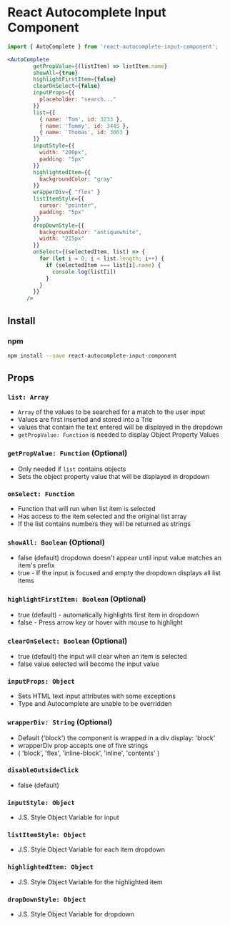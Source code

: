 
# React Autocomplete Input Component

```jsx
import { AutoComplete } from 'react-autocomplete-input-component';

<AutoComplete
        getPropValue={(listItem) => listItem.name}
        showAll={true}
        highlightFirstItem={false}
        clearOnSelect={false}
        inputProps={{
          placeholder: "search..."
        }}
        list={[
          { name: 'Tom', id: 3233 },
          { name: 'Tommy', id: 3445 },
          { name: 'Thomas', id: 3663 }
        ]}
        inputStyle={{
          width: "200px",
          padding: "5px"
        }}
        highlightedItem={{
          backgroundColor: "gray"
        }}
        wrapperDiv={ "flex" }
        listItemStyle={{
          cursor: "pointer",
          padding: "5px"
        }}
        dropDownStyle={{
          backgroundColor: "antiquewhite",
          width: "215px"
        }}
        onSelect={(selectedItem, list) => {
          for (let i = 0; i < list.length; i++) {
            if (selectedItem === list[i].name) {
              console.log(list[i])
            }
          }
        }}
      />

```

## Install

### npm

```bash
npm install --save react-autocomplete-input-component
```

## Props

### `list: Array`
- `Array` of the values to be searched for a match to the user input
- Values are first inserted and stored into a Trie
- values that contain the text entered will be displayed in the dropdown
- `getPropValue: Function` is needed to display Object Property Values

### `getPropValue: Function` (Optional)
- Only needed if `list` contains objects
- Sets the object property value that will be displayed in dropdown

### `onSelect: Function`
- Function that will run when list item is selected
- Has access to the item selected and the original list array
- If the list contains numbers they will be returned as strings

### `showAll: Boolean` (Optional)
- false (default) dropdown doesn't appear until input value matches an item's prefix
- true - If the input is focused and empty the dropdown displays all list items

### `highlightFirstItem: Boolean` (Optional)
- true (default) - automatically highlights first item in dropdown
- false - Press arrow key or hover with mouse to highlight

### `clearOnSelect: Boolean` (Optional)
- true (default) the input will clear when an item is selected
- false value selected will become the input value

### `inputProps: Object`
- Sets HTML text input attributes with some exceptions
- Type and Autocomplete are unable to be overridden

### `wrapperDiv: String` (Optional)
- Default ('block') the component is wrapped in a div display: 'block'
- wrapperDiv prop accepts one of five strings
- ( 'block', 'flex', 'inline-block', 'inline', 'contents' )

### `disableOutsideClick`
- false (default) 

### `inputStyle: Object`
- J.S. Style Object Variable for input

### `listItemStyle: Object`
- J.S. Style Object Variable for each item dropdown

### `highlightedItem: Object`
- J.S. Style Object Variable for the highlighted item

### `dropDownStyle: Object`
- J.S. Style Object Variable for dropdown





